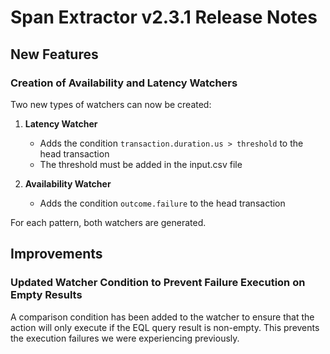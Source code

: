 # Span Extractor v2.3.1 Release Notes

## New Features

### Creation of Availability and Latency Watchers
Two new types of watchers can now be created:

1. **Latency Watcher**
   - Adds the condition `transaction.duration.us > threshold` to the head transaction
   - The threshold must be added in the input.csv file

2. **Availability Watcher**
   - Adds the condition `outcome.failure` to the head transaction

For each pattern, both watchers are generated.

## Improvements

### Updated Watcher Condition to Prevent Failure Execution on Empty Results
A comparison condition has been added to the watcher to ensure that the action will only execute if the EQL query result is non-empty. This prevents the execution failures we were experiencing previously.

